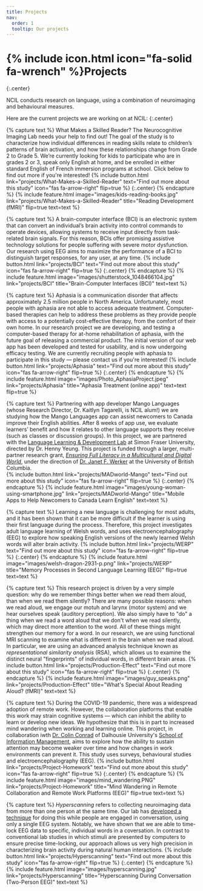 ```yaml
---
title: Projects
nav:
  order: 1
  tooltip: Our projects
---
```


# {% include icon.html icon="fa-solid fa-wrench" %}Projects
{:.center}

NCIL conducts research on language, using a combination of neuroimaging and behavioural measures. 

Here are the current projects we are working on at NCIL:
{:.center}


{% capture text %}
What Makes a Skilled Reader? The Neurocognitive Imaging Lab needs your help to find out! The goal of the study is to characterize how individual differences in reading skills relate to children’s patterns of brain activation, and how these relationships change from Grade 2 to Grade 5. We’re currently looking for kids to participate who are in grades 2 or 3, speak only English at home, and be enrolled in either standard English of French immersion programs at school. Click below to find out more if you're interested!
{%
  include button.html
  link="projects/What-Makes-a-Skilled-Reader"
  text="Find out more about this study"
  icon="fas fa-arrow-right"
  flip=true
%}
{:.center}
{% endcapture %}
{%
  include feature.html
  image="images/kids-reading-books.jpg"
  link="projects/What-Makes-a-Skilled-Reader"
  title="Reading Development (fMRI)"
  flip=true
  text=text
%}

{% capture text %}
A brain-computer interface (BCI) is an electronic system that can convert an individual’s brain activity into control commands to operate devices, allowing systems to receive input directly from task-related brain signals. For this reason, BCIs offer promising assistive technology solutions for people suffering with severe motor dysfunction. Our research using EEG aims to maximize the performance of a BCI to distinguish target responses, for any user, at any time. 
{%
  include button.html
  link="projects/BCI"
  text="Find out more about this study"
  icon="fas fa-arrow-right"
  flip=true
%}
{:.center}
{% endcapture %}
{%
  include feature.html
  image="images/shutterstock_1048466104.jpg"
  link="projects/BCI"
  title="Brain-Computer Interfaces (BCI)"
  text=text
%}


{% capture text %}
Aphasia is a communication disorder that affects approximately 2.5 million people in North America. Unfortunately, most people with aphasia are not able to access adequate treatment. Computer-based therapies can help to address these problems as they provide people with access to a potentially cost-effective therapy, from the comfort of their own home. In our research project we are developing, and testing a computer-based therapy for at-home rehabilitation of aphasia, with the future goal of releasing a commercial product. The initial version of our web app has been developed and tested for usability, and is now undergoing efficacy testing. We are currently recruiting people with aphasia to participate in this study — please contact us if you're interested!
{%
  include button.html
  link="projects/Aphasia"
  text="Find out more about this study"
  icon="fas fa-arrow-right"
  flip=true
%}
{:.center}
{% endcapture %}
{%
  include feature.html
  image="images/Photo_AphasiaProject.jpeg"
  link="projects/Aphasia"
  title="Aphasia Treatment (online app)"
  text=text
  flip=true
%}


{% capture text %}
Partnering with app developer Mango Languages (whose Research Director, Dr. Kaitlyn Tagarelli, is NCIL alum!) we are studying how the Mango Languages app can assist newcomers to Canada improve their English abilities. After 8 weeks of app use, we evaluate learners’ benefit and how it relates to other language supports they receive (such as classes or discussion groups). In this project, we are partnered with the [Language Learning & Development Lab](https://www.sfu.ca/langdev.html) at Simon Fraser University, directed by Dr. Henny Yeung. This project is funded through a larger, multi-partner research grant, [_Ensuring Full Literacy in a Multicultural and Digital World_](https://ensuringliteracy.ca), under the direction of [Dr. Janet F. Werker](https://psych.ubc.ca/profile/janet-werker/) at the University of British Columbia.   
{%
  include button.html
  link="projects/MADworld-Mango"
  text="Find out more about this study"
  icon="fas fa-arrow-right"
  flip=true
%}
{:.center}
{% endcapture %}
{%
  include feature.html
  image="images/young-woman-using-smartphone.jpg"
  link="projects/MADworld-Mango"
  title="Mobile Apps to Help Newcomers to Canada Learn English"
  text=text
%}


{% capture text %}
Learning a new language is challenging for most adults, and it has been shown that it can be more difficult if the learner is using their first language during the process. Therefore, this project investigates adult language learning of Welsh words, and uses electroencephalography (EEG) to explore how speaking English versions of the newly learned Welsh words will alter brain activity. 
{%
  include button.html
  link="projects/WERP"
  text="Find out more about this study"
  icon="fas fa-arrow-right"
  flip=true
%}
{:.center}
{% endcapture %}
{%
  include feature.html
  image="images/welsh-dragon-2931-p.png"
  link="projects/WERP"
  title="Memory Processes in Second Language Learning (EEG)"
  flip=true
  text=text
%}


{% capture text %}
This research project is driven by a very simple question: why do we remember things better when we read them aloud, than when we read them silently? There are many possible reasons: when we read aloud, we engage our motuh and larynx (motor system) and we hear ourselves speak (auditory perception). We also simply have to "do" a thing when we read a word aloud that we don't when we read silently, which may direct more attention to the word. All of these things might strengthen our memory for a word. In our research, we are using functional MRI scanning to examine what is different in the brain when we read aloud. In particular, we are using an advanced analysis technique known as _representational similarity analysis_ (RSA), which allows us to examine the distinct neural "fingerprints" of individual words, in different brain areas. 
{%
  include button.html
  link="projects/Production-Effect"
  text="Find out more about this study"
  icon="fas fa-arrow-right"
  flip=true
%}
{:.center}
{% endcapture %}
{%
  include feature.html
  image="images/guy_speaks.png"
  link="projects/Production-Effect"
  title="What's Special About Reading Aloud? (fMRI)"
  text=text
%}


{% capture text %}
During the COVID-19 pandemic, there was a widespread adoption of remote work. However, the collaboration platforms that enable this work may strain cognitive systems — which can inhibit the ability to learn or develop new ideas. We hypothesize that this is in part to increased mind wandering when working and learning online. This project, in collaboration iwth [Dr. Colin Conrad](https://www.dal.ca/faculty/management/school-of-information-management/faculty-staff/faculty/colin-conrad.html) of Dalhousie University's [School of Information Management](https://www.dal.ca/faculty/management/school-of-information-management.html), aims to explore how the ability to sustain attention may become weaker over time and how changes in work environments can prevent it. This study uses surveys, behavioural studies and electroencephalography (EEG).
{%
  include button.html
  link="projects/Project-Homework"
  text="Find out more about this study"
  icon="fas fa-arrow-right"
  flip=true
%}
{:.center}
{% endcapture %}
{%
  include feature.html
  image="images/mind_wandering.PNG"
  link="projects/Project-Homework"
  title="Mind Wandering in Remote Collaboration and Remote Work Platforms (EEG)"
  flip=true
  text=text
%}


{% capture text %}
_Hyperscanning_ refers to collecting neuroimaging data from more than one person at the same time. Our lab has [developed a technique](https://doi.org/10.1016/j.mex.2023.102019) for doing this while people are engaged in conversation, using only a single EEG system. Notably, we have shown that we are able to time-lock EEG data to specific, individual words in a coversation. In contrast to conventional lab studies in which stimuli are presented by computers to ensure precise time-locking, our approach allows us very high precision in characterizing brain activity during natural human interactions. 
{%
  include button.html
  link="projects/Hyperscanning"
  text="Find out more about this study"
  icon="fas fa-arrow-right"
  flip=true
%}
{:.center}
{% endcapture %}
{%
  include feature.html
  image="images/hyperscanning.jpg"
  link="projects/Hyperscanning"
  title="Hyperscanning During Conversation (Two-Person EEG)"
  text=text
%}
